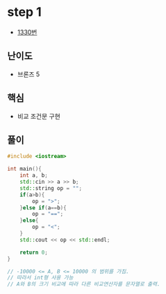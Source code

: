 # step 1
- [1330번](https://www.acmicpc.net/problem/1330)
## 난이도
- 브론즈 5
## 핵심
- 비교 조건문 구현

## 풀이
```c++
#include <iostream>

int main(){
    int a, b;
    std::cin >> a >> b;
    std::string op = "";
    if(a>b){
        op = ">";
    }else if(a==b){
        op = "==";
    }else{
        op = "<";
    }
    std::cout << op << std::endl;

    return 0;
}

// -10000 <= A, B <= 10000 의 범위를 가짐.
// 따라서 int형 사용 가능
// A와 B의 크기 비교에 따라 다른 비교연산자를 문자열로 출력.
```